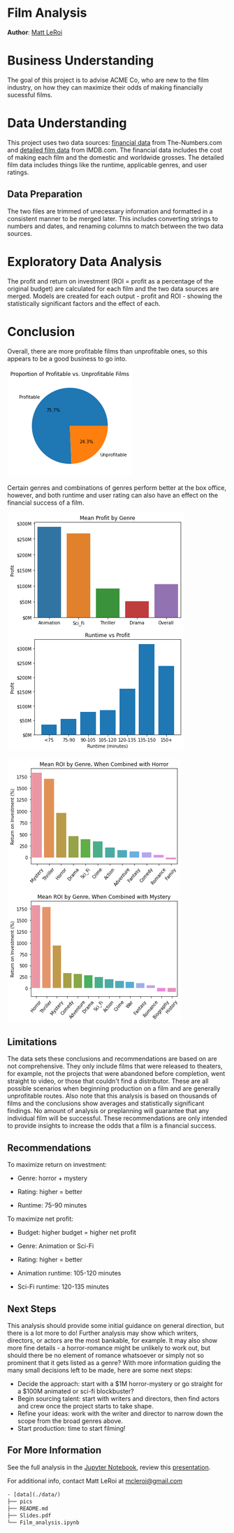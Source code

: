 # Film Analysis

**Author**: [Matt LeRoi](mailto:mcleroi@gmail.com) 

# Business Understanding

The goal of this project is to advise ACME Co, who are new to the film industry, on how they can maximize their odds of making financially sucessful films. 

# Data Understanding

This project uses two data sources: [financial data](./data/tn.movie_budgets.csv.gz) from The-Numbers.com and [detailed film data](./data/im.db) from IMDB.com. The financial data includes the cost of making each film and the domestic and worldwide grosses. The detailed film data includes things like the runtime, applicable genres, and user ratings. 

## Data Preparation

The two files are trimmed of unecessary information and formatted in a consistent manner to be merged later. This includes converting strings to numbers and dates, and renaming columns to match between the two data sources.

# Exploratory Data Analysis

The profit and return on investment (ROI = profit as a percentage of the original budget) are calculated for each film and the two data sources are merged. Models are created for each output - profit and ROI - showing the statistically significant factors and the effect of each. 

# Conclusion

Overall, there are more profitable films than unprofitable ones, so this appears to be a good business to go into. 

![profit_vs_not.png](./pics/profit_vs_not.png)

Certain genres and combinations of genres perform better at the box office, however, and both runtime and user rating can also have an effect on the financial success of a film. 

![profit_vs_genre.png](./pics/profit_vs_genre.png)          ![runtime_vs_profit_all.png](./pics/runtime_vs_profit_small.png)                    

![horror_combos_roi.png](./pics/horror_combos_roi.png)   ![mystery_combos_roi.png.png](./pics/mystery_combos_roi.png)

## Limitations

The data sets these conclusions and recommendations are based on are not comprehensive. They only include films that were released to theaters, for example, not the projects that were abandoned before completion, went straight to video, or those that couldn't find a distributor. These are all possible scenarios when beginning production on a film and are generally unprofitable routes. Also note that this analysis is based on thousands of films and the conclusions show averages and statistically significant findings. No amount of analysis or preplanning will guarantee that any individual film will be successful. These recommendations are only intended to provide insights to increase the odds that a film is a financial success.

## Recommendations

To maximize return on investment:

-  Genre: horror + mystery

-  Rating: higher = better

-  Runtime: 75-90 minutes


To maximize net profit:

-  Budget: higher budget = higher net profit

-  Genre: Animation or Sci-Fi

-  Rating: higher = better

-  Animation runtime: 105-120 minutes

-  Sci-Fi runtime: 120-135 minutes


## Next Steps

This analysis should provide some initial guidance on general direction, but there is a lot more to do! Further analysis may show which writers, directors, or actors are the most bankable, for example. It may also show more fine details - a horror-romance might be unlikely to work out, but should there be no element of romance whatsoever or simply not so prominent that it gets listed as a genre? With more information guiding the many small decisions left to be made, here are some next steps:

- Decide the approach: start with a $1M horror-mystery or go straight for a $100M animated or sci-fi blockbuster?
- Begin sourcing talent: start with writers and directors, then find actors and crew once the project starts to take shape.
- Refine your ideas: work with the writer and director to narrow down the scope from the broad genres above.
- Start production: time to start filming!

## For More Information

See the full analysis in the [Jupyter Notebook](./Film_analysis.ipynb), review this [presentation](./Slides.pdf).

For additional info, contact Matt LeRoi at [mcleroi@gmail.com](mailto:mcleroi@gmail.com)

```
- [data](./data/)
├── pics
├── README.md
├── Slides.pdf
└── Film_analysis.ipynb
```
